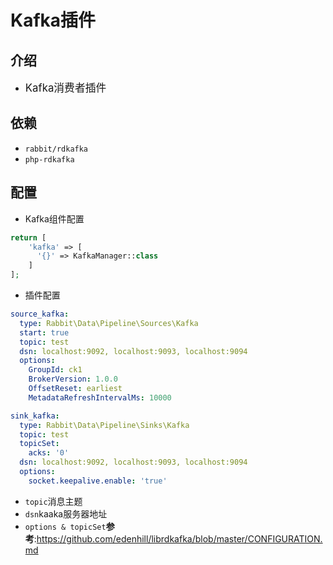 # Kafka插件

## 介绍

* <big>Kafka消费者插件</big>

## 依赖

* `rabbit/rdkafka`
* `php-rdkafka`

## 配置

* Kafka组件配置

```php
return [
    'kafka' => [
      '{}' => KafkaManager::class
    ]
];
```

* 插件配置

```yaml
source_kafka:
  type: Rabbit\Data\Pipeline\Sources\Kafka
  start: true
  topic: test
  dsn: localhost:9092, localhost:9093, localhost:9094
  options:
    GroupId: ck1
    BrokerVersion: 1.0.0
    OffsetReset: earliest
    MetadataRefreshIntervalMs: 10000

sink_kafka:
  type: Rabbit\Data\Pipeline\Sinks\Kafka
  topic: test
  topicSet: 
    acks: '0'
  dsn: localhost:9092, localhost:9093, localhost:9094
  options:
    socket.keepalive.enable: 'true'
```

* `topic`消息主题
* `dsn`kaaka服务器地址
* `options & topicSet`__参考__:<https://github.com/edenhill/librdkafka/blob/master/CONFIGURATION.md>